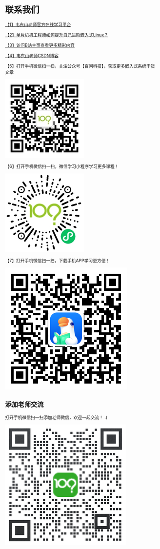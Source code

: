 # 联系我们

[【1】韦东山老师官方在线学习平台](https://www.100ask.net/page)

[【2】单片机机工程师如何提升自己进阶嵌入式Linux？](https://mp.weixin.qq.com/s/T5JcyPcdVKhX7Q1E28Azcw)

[【3】访问B站主页查看更多精彩内容](https://space.bilibili.com/275908810)

[【4】韦东山老师CSDN博客](https://blog.csdn.net/thisway_diy)

【5】打开手机微信扫一扫，关注公众号【百问科技】，获取更多嵌入式系统干货文章

![wechat](index_img/WeChat_Subscription.jpg)

【6】打开手机微信扫一扫，微信学习小程序学习更多课程！

![wechat_applet](index_img/wechat_applet.jpg)

【7】打开手机微信扫一扫，下载手机APP学习更方便！

![app](index_img/app.png)

 
## 添加老师交流

打开手机微信扫一扫添加老师微信，欢迎一起交流！ :) 

![WeChat](index_img/wechat.png)

